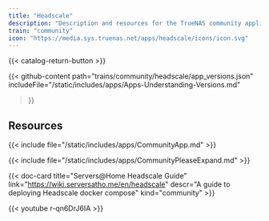 ```yaml
---
title: "Headscale"
description: "Description and resources for the TrueNAS community application called Headscale."
train: "community"
icon: "https://media.sys.truenas.net/apps/headscale/icons/icon.svg"
---
```


{{< catalog-return-button >}}

{{< github-content 
    path="trains/community/headscale/app_versions.json"
    includeFile="/static/includes/apps/Apps-Understanding-Versions.md"
>}}

## Resources

{{< include file="/static/includes/apps/CommunityApp.md" >}}

{{< include file="/static/includes/apps/CommunityPleaseExpand.md" >}}

{{< doc-card title="Servers@Home Headscale Guide" link="https://wiki.serversatho.me/en/headscale" descr="A guide to deploying Headscale docker compose" kind="community" >}}

{{< youtube r-qn6DrJ6IA >}}
